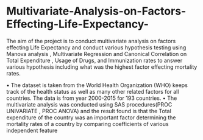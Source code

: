 # Multivariate-Analysis-on-Factors-Effecting-Life-Expectancy-

The aim of the project is to conduct multivariate analysis on factors effecting Life Expectancy and conduct various hypothesis testing 
 using Manova analysis , Multivariate Regression and Canonical Correlation on Total Expenditure , Usage of Drugs, and Immunization 
 rates to answer various hypothesis including what was the highest factor effecting mortality rates.
 
• The dataset is taken from the World Health Organization (WHO) keeps track of the health status as well as many other related 
factors for all countries. The data is from year 2000-2015 for 193 countries.
• The multivariate analysis was conducted using SAS procedures(PROC UNIVARIATE , PROC ANOVA) and the result found is that 
the Total expenditure of the country was an important factor determining the mortality rates of a country by comparing 
coefficients of various independent feature

